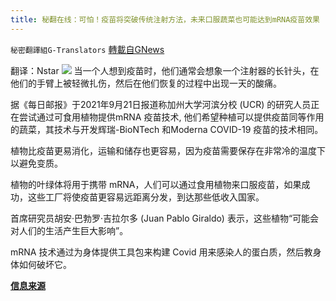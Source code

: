 ```yaml
---
title: 秘翻在线：可怕！疫苗将突破传统注射方法，未来口服蔬菜也可能达到mRNA疫苗效果
---
```

`秘密翻譯組G-Translators` [轉載自GNews](https://gnews.org/zh-hans/1548207/)

翻译：Nstar
![](https://assets.gnews.org/wp-content/uploads/2021/09/Screenshot-2021-09-23-004556.jpg)
当一个人想到疫苗时，他们通常会想象一个注射器的长针头，在他们的手臂上被轻微扎伤，然后在他们恢复的过程中出现一天的酸痛。

据《每日邮报》于2021年9月21日报道称加州大学河滨分校 (UCR) 的研究人员正在尝试通过可食用植物提供mRNA 疫苗技术, 他们希望种植可以提供疫苗同等作用的蔬菜，其技术与开发辉瑞-BioNTech 和Moderna COVID-19 疫苗的技术相同。

植物比疫苗更易消化，运输和储存也更容易，因为疫苗需要保存在非常冷的温度下以避免变质。

植物的叶绿体将用于携带 mRNA，人们可以通过食用植物来口服疫苗，如果成功，这些工厂将使疫苗更容易远距离分发，到达那些低收入国家。

首席研究员胡安·巴勃罗·吉拉尔多 (Juan Pablo Giraldo) 表示，这些植物“可能会对人们的生活产生巨大影响”。

mRNA 技术通过为身体提供工具包来构建 Covid 用来感染人的蛋白质，然后教身体如何破坏它。

**[信息来源](https://www.dailymail.co.uk/health/article-10013497/Scientists-working-develop-plants-deliver-mRNA-vaccine-technology.html)**

